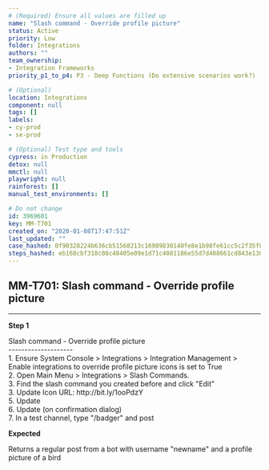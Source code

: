 ```yaml
---
# (Required) Ensure all values are filled up
name: "Slash command - Override profile picture"
status: Active
priority: Low
folder: Integrations
authors: ""
team_ownership: 
- Integration Frameworks
priority_p1_to_p4: P3 - Deep Functions (Do extensive scenarios work?)

# (Optional)
location: Integrations
component: null
tags: []
labels: 
- cy-prod
- se-prod

# (Optional) Test type and tools
cypress: in Production
detox: null
mmctl: null
playwright: null
rainforest: []
manual_test_environments: []

# Do not change
id: 3969601
key: MM-T701
created_on: "2020-01-08T17:47:51Z"
last_updated: ""
case_hashed: 0f90328224b636cb51568213c16989830140fe8e1b98fe61cc5c2f35f09368b95be9ce58fc6b238300ed06afd31cd221
steps_hashed: eb168cbf318c08c48405e09e1d71c4081186e55d7d408661cd843e138a824fa55922e134bbf5ca71e61c384121837d2f
---
```


<!-- (Auto-generated) Based on frontmatter's "key" and "name" -->

## MM-T701: Slash command - Override profile picture

---

**Step 1**

Slash command - Override profile picture\
\--------------------\
1\. Ensure System Console > Integrations > Integration Management > Enable integrations to override profile picture icons is set to True\
2\. Open Main Menu > Integrations > Slash Commands.\
3\. Find the slash command you created before and click "Edit"\
3\. Update Icon URL: http\://bit.ly/1ooPdzY\
5\. Update\
6\. Update (on confirmation dialog)\
7\. In a test channel, type "/badger" and post

**Expected**

Returns a regular post from a bot with username "newname" and a profile picture of a bird
